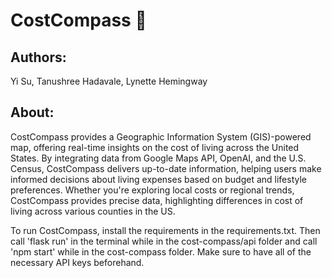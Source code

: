# CostCompass 🧭

## **Authors**: 
Yi Su, Tanushree Hadavale, Lynette Hemingway
## **About**: 
CostCompass provides a Geographic Information System (GIS)-powered map, offering real-time insights on the cost of living across the United States. By integrating data from Google Maps API, OpenAI, and the U.S. Census, CostCompass delivers up-to-date information, helping users make informed decisions about living expenses based on budget and lifestyle preferences. Whether you're exploring local costs or regional trends, CostCompass provides precise data, highlighting differences in cost of living across various counties in the US.

To run CostCompass, install the requirements in the requirements.txt. Then call 'flask run' in the terminal while in the cost-compass/api folder and call 'npm start' while in the cost-compass folder. Make sure to have all of the necessary API keys beforehand.

